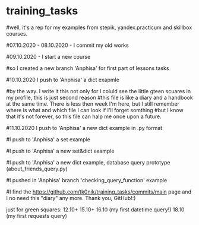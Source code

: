 # training_tasks
#well, it's a rep for my examples from stepik, yandex.practicum and skillbox courses. 


#07.10.2020 - 08.10.2020 - I commit my old works


#09.10.2020 - I start a new course

#so I created a new branch 'Anphisa' for first part of lessons tasks

#10.10.2020 I push to 'Anphisa' a dict exapmle

#by the way. I write it this not only for I coluld see the little gteen scuares in my profile, this is just second reason
#this file is like a diary and a handbook at the same time. There is less then week I'm here, but I still remember where is what and which file I can look if I'll forget somthing
#but I know that it's not forever, so this file can halp me once upon a future.

#11.10.2020 I push to 'Anphisa' a new dict example in .py format

#I push to 'Anphisa' a set example 

#I push to 'Anphisa' a new set&dict example 

#I push to 'Anphisa' a new dict example, database query prototype (about_friends_query.py)

#I pushed in 'Anphisa' branch 'checking_query_function' example

#I find the https://github.com/tk0nik/training_tasks/commits/main page and I no need this "diary" any more. Thank you, GitHub!:)

just for green squares:
12.10+ 15.10+ 16.10 (my first datetime query!)
18.10 (my first requests query)
